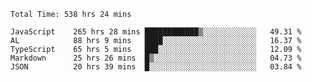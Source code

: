 
<!--START_SECTION:waka-->

```text
Total Time: 538 hrs 24 mins

JavaScript    265 hrs 28 mins ████████████▒░░░░░░░░░░░░   49.31 %
AL            88 hrs 9 mins   ████░░░░░░░░░░░░░░░░░░░░░   16.37 %
TypeScript    65 hrs 5 mins   ███░░░░░░░░░░░░░░░░░░░░░░   12.09 %
Markdown      25 hrs 26 mins  █▒░░░░░░░░░░░░░░░░░░░░░░░   04.73 %
JSON          20 hrs 39 mins  █░░░░░░░░░░░░░░░░░░░░░░░░   03.84 %
```

<!--END_SECTION:waka-->












